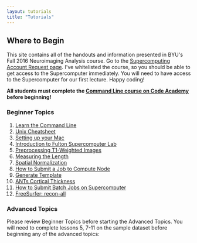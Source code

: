 ```yaml
---
layout: tutorials
title: "Tutorials"
---
```


## Where to Begin

This site contains all of the handouts and information presented in BYU's Fall 2016 Neuroimaging Analysis course. Go to the <a href="https://marylou.byu.edu/account/create/">Supercomputing Account Request page</a>. I've whitelisted the course, so you should be able to get access to the Supercomputer immediately. You will need to have access to the Supercomputer for our first lecture. Happy coding!

**All students must complete the [Command Line course on Code Academy](https://www.codecademy.com/courses/learn-the-command-line) before beginning!**

### Beginner Topics

1. [Learn the Command Line](https://www.codecademy.com/learn/learn-the-command-line)
2. [Unix Cheatsheet](general/unix-cheat-sheet)
3. [Setting up your Mac](general/setting-up-your-mac)
4. [Introduction to Fulton Supercomputer Lab](general/introduction-to-fulton-supercomputer-lab)
5. [Preprocessing T1-Weighted Images](structural/preprocessing_T1_weighted_images)
6. [Measuring the Length](structural/#)
7. [Spatial Normalization](structural/spatial_normalization)
8. [How to Submit a Job to Compute Node](general/submit-single-job)
9. [Generate Template](structural/template)
10. [ANTs Cortical Thickness](structural/cortical_thickness)
11. [How to Submit Batch Jobs on Supercomputer](general/submit-multiple-jobs)
12. [FreeSurfer: recon-all](structural/#)

### Advanced Topics

Please review Beginner Topics before starting the Advanced Topics. You will need to complete lessons 5, 7-11 on the sample dataset before beginning any of the advanced topics:

